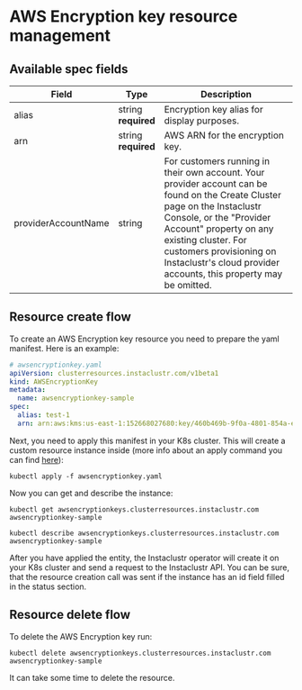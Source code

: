 # AWS Encryption key resource management

## Available spec fields

| Field                                          | Type                              | Description                                                                                                                                                                                                                                                                                            |
|------------------------------------------------|-----------------------------------|--------------------------------------------------------------------------------------------------------------------------------------------------------------------------------------------------------------------------------------------------------------------------------------------------------|
| alias                                          | string <br /> **required**        | Encryption key alias for display purposes.                                                                                                                                                                                                                                                             |
| arn                                            | string <br /> **required** <br /> | AWS ARN for the encryption key.                                                                                                                                                                                                                                                                        |
| providerAccountName                            | string <br />                     | For customers running in their own account. Your provider account can be found on the Create Cluster page on the Instaclustr Console, or the "Provider Account" property on any existing cluster. For customers provisioning on Instaclustr's cloud provider accounts, this property may be omitted.   |                                                                                                                                                                                                                                                                                                                                                                                                                                                                              |

## Resource create flow
To create an AWS Encryption key resource you need to prepare the yaml manifest. Here is an example:
```yaml
# awsencryptionkey.yaml
apiVersion: clusterresources.instaclustr.com/v1beta1
kind: AWSEncryptionKey
metadata:
  name: awsencryptionkey-sample
spec:
  alias: test-1
  arn: arn:aws:kms:us-east-1:152668027680:key/460b469b-9f0a-4801-854a-e23626957d00
```

Next, you need to apply this manifest in your K8s cluster. This will create a custom resource instance inside (more info about an apply command you can find [here](https://kubernetes.io/docs/reference/generated/kubectl/kubectl-commands#apply)):

```console
kubectl apply -f awsencryptionkey.yaml
```

Now you can get and describe the instance:

```console
kubectl get awsencryptionkeys.clusterresources.instaclustr.com awsencryptionkey-sample
```
```console
kubectl describe awsencryptionkeys.clusterresources.instaclustr.com awsencryptionkey-sample
```

After you have applied the entity, the Instaclustr operator will create it on your K8s cluster and send a request to the Instaclustr API. You can be sure, that the resource creation call was sent if the instance has an id field filled in the status section.

## Resource delete flow

To delete the AWS Encryption key run:
```console
kubectl delete awsencryptionkeys.clusterresources.instaclustr.com awsencryptionkey-sample
```

It can take some time to delete the resource.
